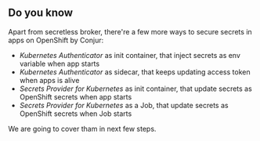 
## Do you know

Apart from secretless broker, there're a few more ways to secure secrets in apps on OpenShift by Conjur:

- *Kubernetes Authenticator* as init container, that inject secrets as env variable when app starts
- *Kubernetes Authenticator* as sidecar, that keeps updating access token when apps is alive
- *Secrets Provider for Kubernetes* as init container, that update secrets as OpenShift secrets when app starts
- *Secrets Provider for Kubernetes* as a Job, that update secrets as OpenShift secrets when Job starts

We are going to cover tham in next few steps.